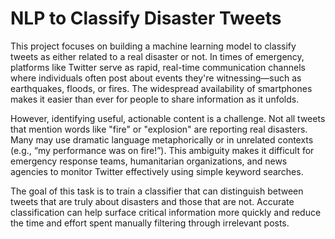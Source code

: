 # NLP to Classify Disaster Tweets
This project focuses on building a machine learning model to classify tweets as either related to a real disaster or not. In times of emergency, platforms like Twitter serve as rapid, real-time communication channels where individuals often post about events they're witnessing—such as earthquakes, floods, or fires. The widespread availability of smartphones makes it easier than ever for people to share information as it unfolds.

However, identifying useful, actionable content is a challenge. Not all tweets that mention words like "fire" or "explosion" are reporting real disasters. Many may use dramatic language metaphorically or in unrelated contexts (e.g., “my performance was on fire!”). This ambiguity makes it difficult for emergency response teams, humanitarian organizations, and news agencies to monitor Twitter effectively using simple keyword searches.

The goal of this task is to train a classifier that can distinguish between tweets that are truly about disasters and those that are not. Accurate classification can help surface critical information more quickly and reduce the time and effort spent manually filtering through irrelevant posts.
